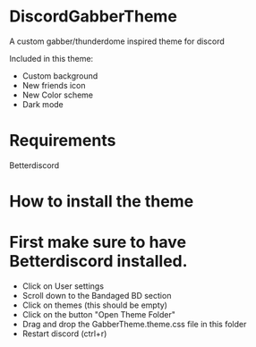 # DiscordGabberTheme
A custom gabber/thunderdome inspired theme for discord

Included in this theme:
- Custom background
- New friends icon
- New Color scheme
- Dark mode

# Requirements

Betterdiscord

# How to install the theme

# First make sure to have Betterdiscord installed.

- Click on User settings
- Scroll down to the Bandaged BD section
- Click on themes (this should be empty)
- Click on the button "Open Theme Folder"
- Drag and drop the GabberTheme.theme.css file in this folder
- Restart discord (ctrl+r)


